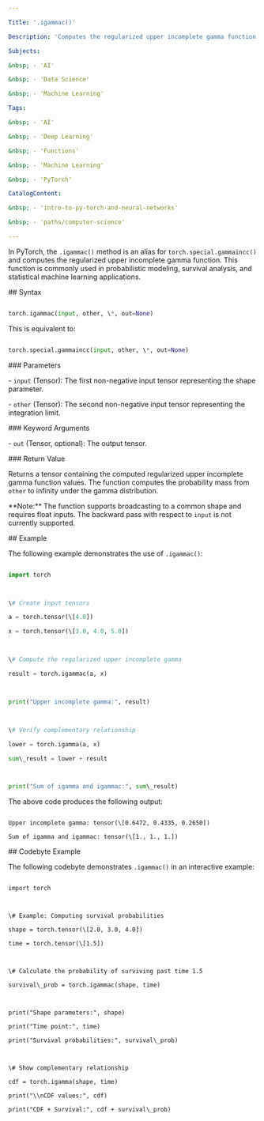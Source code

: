 ```yaml
---

Title: '.igammac()'

Description: 'Computes the regularized upper incomplete gamma function.'

Subjects:

&nbsp; - 'AI'

&nbsp; - 'Data Science'

&nbsp; - 'Machine Learning'

Tags:

&nbsp; - 'AI'

&nbsp; - 'Deep Learning'

&nbsp; - 'Functions'

&nbsp; - 'Machine Learning'

&nbsp; - 'PyTorch'

CatalogContent:

&nbsp; - 'intro-to-py-torch-and-neural-networks'

&nbsp; - 'paths/computer-science'

---
```




In PyTorch, the `.igammac()` method is an alias for `torch.special.gammaincc()` and computes the regularized upper incomplete gamma function. This function is commonly used in probabilistic modeling, survival analysis, and statistical machine learning applications.



\## Syntax

```py

torch.igammac(input, other, \*, out=None)

```



This is equivalent to:

```py

torch.special.gammaincc(input, other, \*, out=None)

```



\### Parameters



\- `input` (Tensor): The first non-negative input tensor representing the shape parameter.

\- `other` (Tensor): The second non-negative input tensor representing the integration limit.



\### Keyword Arguments



\- `out` (Tensor, optional): The output tensor.



\### Return Value



Returns a tensor containing the computed regularized upper incomplete gamma function values. The function computes the probability mass from `other` to infinity under the gamma distribution.



\*\*Note:\*\* The function supports broadcasting to a common shape and requires float inputs. The backward pass with respect to `input` is not currently supported.



\## Example



The following example demonstrates the use of `.igammac()`:

```py

import torch



\# Create input tensors

a = torch.tensor(\[4.0])

x = torch.tensor(\[3.0, 4.0, 5.0])



\# Compute the regularized upper incomplete gamma

result = torch.igammac(a, x)



print("Upper incomplete gamma:", result)



\# Verify complementary relationship

lower = torch.igamma(a, x)

sum\_result = lower + result



print("Sum of igamma and igammac:", sum\_result)

```



The above code produces the following output:

```

Upper incomplete gamma: tensor(\[0.6472, 0.4335, 0.2650])

Sum of igamma and igammac: tensor(\[1., 1., 1.])

```



\## Codebyte Example



The following codebyte demonstrates `.igammac()` in an interactive example:

```codebyte/python

import torch



\# Example: Computing survival probabilities

shape = torch.tensor(\[2.0, 3.0, 4.0])

time = torch.tensor(\[1.5])



\# Calculate the probability of surviving past time 1.5

survival\_prob = torch.igammac(shape, time)



print("Shape parameters:", shape)

print("Time point:", time)

print("Survival probabilities:", survival\_prob)



\# Show complementary relationship

cdf = torch.igamma(shape, time)

print("\\nCDF values:", cdf)

print("CDF + Survival:", cdf + survival\_prob)

```

